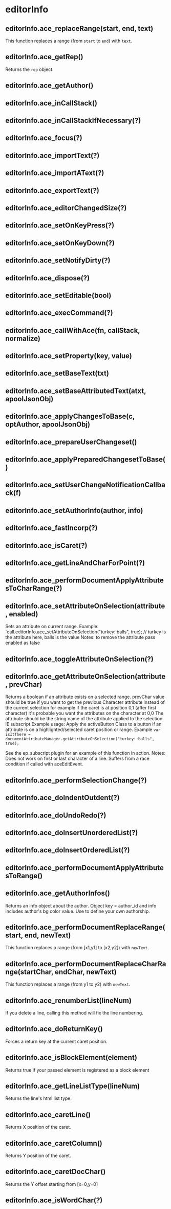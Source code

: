 # editorInfo

## editorInfo.ace_replaceRange(start, end, text)

This function replaces a range (from `start` to `end`) with `text`.

## editorInfo.ace_getRep()

Returns the `rep` object.

## editorInfo.ace_getAuthor()

## editorInfo.ace_inCallStack()

## editorInfo.ace_inCallStackIfNecessary(?)

## editorInfo.ace_focus(?)

## editorInfo.ace_importText(?)

## editorInfo.ace_importAText(?)

## editorInfo.ace_exportText(?)

## editorInfo.ace_editorChangedSize(?)

## editorInfo.ace_setOnKeyPress(?)

## editorInfo.ace_setOnKeyDown(?)

## editorInfo.ace_setNotifyDirty(?)

## editorInfo.ace_dispose(?)

## editorInfo.ace_setEditable(bool)

## editorInfo.ace_execCommand(?)

## editorInfo.ace_callWithAce(fn, callStack, normalize)

## editorInfo.ace_setProperty(key, value)

## editorInfo.ace_setBaseText(txt)

## editorInfo.ace_setBaseAttributedText(atxt, apoolJsonObj)

## editorInfo.ace_applyChangesToBase(c, optAuthor, apoolJsonObj)

## editorInfo.ace_prepareUserChangeset()

## editorInfo.ace_applyPreparedChangesetToBase()

## editorInfo.ace_setUserChangeNotificationCallback(f)

## editorInfo.ace_setAuthorInfo(author, info)

## editorInfo.ace_fastIncorp(?)

## editorInfo.ace_isCaret(?)

## editorInfo.ace_getLineAndCharForPoint(?)

## editorInfo.ace_performDocumentApplyAttributesToCharRange(?)

## editorInfo.ace_setAttributeOnSelection(attribute, enabled)

Sets an attribute on current range.
Example: `call.editorInfo.ace_setAttributeOnSelection("turkey::balls", true); // turkey is the attribute here, balls is the value
Notes: to remove the attribute pass enabled as false

## editorInfo.ace_toggleAttributeOnSelection(?)

## editorInfo.ace_getAttributeOnSelection(attribute, prevChar)

Returns a boolean if an attribute exists on a selected range.
prevChar value should be true if you want to get the previous Character attribute instead of the current selection for example
if the caret is at position 0,1 (after first character) it's probable you want the attributes on the character at 0,0
The attribute should be the string name of the attribute applied to the selection IE subscript
Example usage: Apply the activeButton Class to a button if an attribute is on a highlighted/selected caret position or range.
Example `var isItThere = documentAttributeManager.getAttributeOnSelection("turkey::balls", true);`

See the ep_subscript plugin for an example of this function in action.
Notes: Does not work on first or last character of a line. Suffers from a race condition if called with aceEditEvent.

## editorInfo.ace_performSelectionChange(?)

## editorInfo.ace_doIndentOutdent(?)

## editorInfo.ace_doUndoRedo(?)

## editorInfo.ace_doInsertUnorderedList(?)

## editorInfo.ace_doInsertOrderedList(?)

## editorInfo.ace_performDocumentApplyAttributesToRange()

## editorInfo.ace_getAuthorInfos()

Returns an info object about the author. Object key = author_id and info includes author's bg color value.
Use to define your own authorship.

## editorInfo.ace_performDocumentReplaceRange(start, end, newText)

This function replaces a range (from [x1,y1] to [x2,y2]) with `newText`.

## editorInfo.ace_performDocumentReplaceCharRange(startChar, endChar, newText)

This function replaces a range (from y1 to y2) with `newText`.

## editorInfo.ace_renumberList(lineNum)

If you delete a line, calling this method will fix the line numbering.

## editorInfo.ace_doReturnKey()

Forces a return key at the current caret position.

## editorInfo.ace_isBlockElement(element)

Returns true if your passed element is registered as a block element

## editorInfo.ace_getLineListType(lineNum)

Returns the line's html list type.

## editorInfo.ace_caretLine()

Returns X position of the caret.

## editorInfo.ace_caretColumn()

Returns Y position of the caret.

## editorInfo.ace_caretDocChar()

Returns the Y offset starting from [x=0,y=0]

## editorInfo.ace_isWordChar(?)
